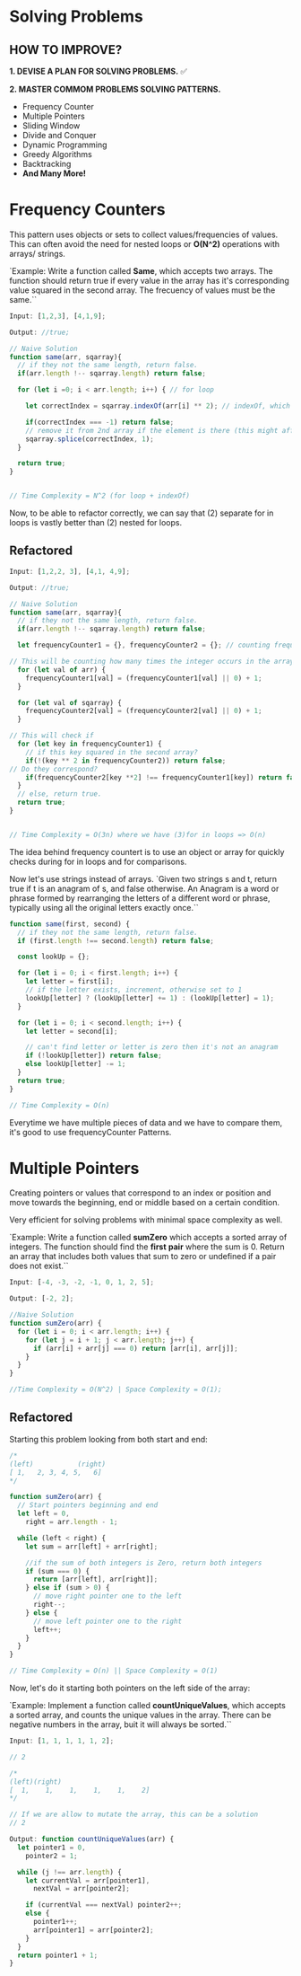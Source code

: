 # Solving Problems

## **HOW TO IMPROVE?**

**1. DEVISE A PLAN FOR SOLVING PROBLEMS.** ✅

**2. MASTER COMMOM PROBLEMS SOLVING PATTERNS.**

- Frequency Counter
- Multiple Pointers
- Sliding Window
- Divide and Conquer
- Dynamic Programming
- Greedy Algorithms
- Backtracking
- **And Many More!**

# Frequency Counters

This pattern uses objects or sets to collect values/frequencies of values.
This can often avoid the need for nested loops or **O(N^2)** operations with arrays/ strings.

`Example: Write a function called **Same**, which accepts two arrays. The function should return true if every value in the array has it's corresponding value squared in the second array. The frecuency of values must be the same.``

```js
Input: [1,2,3], [4,1,9];

Output: //true;

// Naive Solution
function same(arr, sqarray){
  // if they not the same length, return false.
  if(arr.length !-- sqarray.length) return false;

  for (let i =0; i < arr.length; i++) { // for loop

    let correctIndex = sqarray.indexOf(arr[i] ** 2); // indexOf, which is itself looping

    if(correctIndex === -1) return false;
    // remove it from 2nd array if the element is there (this might affect/mutate the information pass to us as parameter)
    sqarray.splice(correctIndex, 1);
  }

  return true;
}


// Time Complexity = N^2 (for loop + indexOf)
```

Now, to be able to refactor correctly, we can say that (2) separate for in loops is vastly better than (2) nested for loops.

## Refactored

```js
Input: [1,2,2, 3], [4,1, 4,9];

Output: //true;

// Naive Solution
function same(arr, sqarray){
  // if they not the same length, return false.
  if(arr.length !-- sqarray.length) return false;

  let frequencyCounter1 = {}, frequencyCounter2 = {}; // counting frequency of individual values in the arrays.

// This will be counting how many times the integer occurs in the array { 1: 1, 2: 2, 3: 1 }
  for (let val of arr) {
    frequencyCounter1[val] = (frequencyCounter1[val] || 0) + 1;
  }

  for (let val of sqarray) {
    frequencyCounter2[val] = (frequencyCounter2[val] || 0) + 1;
  }

// This will check if
  for (let key in frequencyCounter1) {
    // if this key squared in the second array?
    if(!(key ** 2 in frequencyCounter2)) return false;
// Do they correspond?
    if(frequencyCounter2[key **2] !== frequencyCounter1[key]) return false;
  }
  // else, return true.
  return true;
}


// Time Complexity = O(3n) where we have (3)for in loops => O(n)

```

The idea behind frequency countert is to use an object or array for quickly checks during for in loops and for comparisons.

Now let's use strings instead of arrays.
`Given two strings s and t, return true if t is an anagram of s, and false otherwise.
An Anagram is a word or phrase formed by rearranging the letters of a different word or phrase, typically using all the original letters exactly once.``

```js
function same(first, second) {
  // if they not the same length, return false.
  if (first.length !== second.length) return false;

  const lookUp = {};

  for (let i = 0; i < first.length; i++) {
    let letter = first[i];
    // if the letter exists, increment, otherwise set to 1
    lookUp[letter] ? (lookUp[letter] += 1) : (lookUp[letter] = 1);
  }

  for (let i = 0; i < second.length; i++) {
    let letter = second[i];

    // can't find letter or letter is zero then it's not an anagram
    if (!lookUp[letter]) return false;
    else lookUp[letter] -= 1;
  }
  return true;
}

// Time Complexity = O(n)
```

Everytime we have multiple pieces of data and we have to compare them, it's good to use frequencyCounter Patterns.

# Multiple Pointers

Creating pointers or values that correspond to an index or position and move towards the beginning, end or middle based on a certain condition.

Very efficient for solving problems with minimal space complexity as well.

`Example: Write a function called **sumZero** which accepts a sorted array of integers. The function should find the **first** **pair** where the sum is 0. Return an array that includes both values that sum to zero or undefined if a pair does not exist.``

```js
Input: [-4, -3, -2, -1, 0, 1, 2, 5];

Output: [-2, 2];

//Naive Solution
function sumZero(arr) {
  for (let i = 0; i < arr.length; i++) {
    for (let j = i + 1; j < arr.length; j++) {
      if (arr[i] + arr[j] === 0) return [arr[i], arr[j]];
    }
  }
}

//Time Complexity = O(N^2) | Space Complexity = O(1);
```

## Refactored

Starting this problem looking from both start and end:

```js
/*
(left)           (right)
[ 1,   2, 3, 4, 5,   6]
*/

function sumZero(arr) {
  // Start pointers beginning and end
  let left = 0,
    right = arr.length - 1;

  while (left < right) {
    let sum = arr[left] + arr[right];

    //if the sum of both integers is Zero, return both integers
    if (sum === 0) {
      return [arr[left], arr[right]];
    } else if (sum > 0) {
      // move right pointer one to the left
      right--;
    } else {
      // move left pointer one to the right
      left++;
    }
  }
}

// Time Complexity = O(n) || Space Complexity = O(1)
```

Now, let's do it starting both pointers on the left side of the array:

`Example: Implement a function called **countUniqueValues**, which accepts a sorted array, and counts the unique values in the array. There can be negative numbers in the array, buit it will always be sorted.``

```js
Input: [1, 1, 1, 1, 1, 2];

// 2

/*
(left)(right)
[  1,    1,    1,    1,    1,    2]
*/

// If we are allow to mutate the array, this can be a solution
// 2

Output: function countUniqueValues(arr) {
  let pointer1 = 0,
    pointer2 = 1;

  while (j !== arr.length) {
    let currentVal = arr[pointer1],
      nextVal = arr[pointer2];

    if (currentVal === nextVal) pointer2++;
    else {
      pointer1++;
      arr[pointer1] = arr[pointer2];
    }
  }
  return pointer1 + 1;
}
```
